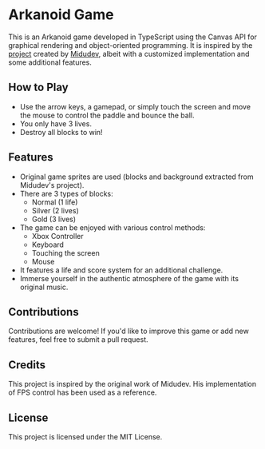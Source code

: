 # Arkanoid Game

This is an Arkanoid game developed in TypeScript using the Canvas API for graphical rendering and object-oriented programming. It is inspired by the [project](https://github.com/midudev/javascript-100-proyectos/tree/main/02-arkanoid-game) created by [Midudev](https://github.com/midudev), albeit with a customized implementation and some additional features.

## How to Play

- Use the arrow keys, a gamepad, or simply touch the screen and move the mouse to control the paddle and bounce the ball.
- You only have 3 lives.
- Destroy all blocks to win!

## Features

- Original game sprites are used (blocks and background extracted from Midudev's project).
- There are 3 types of blocks:
  - Normal (1 life)
  - Silver (2 lives)
  - Gold (3 lives)
- The game can be enjoyed with various control methods:
  - Xbox Controller
  - Keyboard
  - Touching the screen
  - Mouse
- It features a life and score system for an additional challenge.
- Immerse yourself in the authentic atmosphere of the game with its original music.

## Contributions

Contributions are welcome! If you'd like to improve this game or add new features, feel free to submit a pull request.

## Credits

This project is inspired by the original work of Midudev. His implementation of FPS control has been used as a reference.

## License

This project is licensed under the MIT License.
